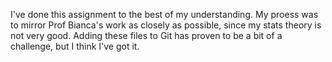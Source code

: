 I've done this assignment to the best of my understanding. My proess was to mirror Prof Bianca's work as closely as possible, since my stats theory is not very good. Adding these files to Git has proven to be a bit of a challenge, but I think I've got it.
